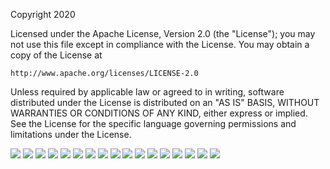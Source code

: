 Copyright 2020

Licensed under the Apache License, Version 2.0 (the "License");
you may not use this file except in compliance with the License.
You may obtain a copy of the License at

    http://www.apache.org/licenses/LICENSE-2.0

Unless required by applicable law or agreed to in writing, software
distributed under the License is distributed on an "AS IS" BASIS,
WITHOUT WARRANTIES OR CONDITIONS OF ANY KIND, either express or implied.
See the License for the specific language governing permissions and
limitations under the License.

<img src="documentation/images/RF_FrontEnd_AMPSE_Page_01.png">
<img src="documentation/images/RF_FrontEnd_AMPSE_Page_02.png">
<img src="documentation/images/RF_FrontEnd_AMPSE_Page_03.png">
<img src="documentation/images/RF_FrontEnd_AMPSE_Page_04.png">
<img src="documentation/images/RF_FrontEnd_AMPSE_Page_05.png">
<img src="documentation/images/RF_FrontEnd_AMPSE_Page_06.png">
<img src="documentation/images/RF_FrontEnd_AMPSE_Page_07.png">
<img src="documentation/images/RF_FrontEnd_AMPSE_Page_08.png">
<img src="documentation/images/RF_FrontEnd_AMPSE_Page_09.png">
<img src="documentation/images/RF_FrontEnd_AMPSE_Page_10.png">
<img src="documentation/images/POSH_Presentation_Mostafa_v3_Page_1.png">
<img src="documentation/images/POSH_Presentation_Mostafa_v3_Page_2.png">
<img src="documentation/images/POSH_Presentation_Mostafa_v3_Page_3.png">
<img src="documentation/images/POSH_Presentation_Mostafa_v3_Page_4.png">
<img src="documentation/images/POSH_Presentation_Mostafa_v3_Page_5.png">
<img src="documentation/images/POSH_Presentation_Mostafa_v3_Page_6.png">
<img src="documentation/images/POSH_Presentation_Mostafa_v3_Page_7.png">
